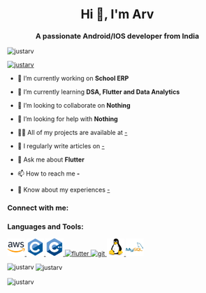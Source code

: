 <h1 align="center">Hi 👋, I'm Arv</h1>
<h3 align="center">A passionate Android/IOS developer from India</h3>

<p align="left"> <img src="https://komarev.com/ghpvc/?username=justarv&label=Profile%20views&color=0e75b6&style=flat" alt="justarv" /> </p>

<p align="left"> <a href="https://github.com/ryo-ma/github-profile-trophy"><img src="https://github-profile-trophy.vercel.app/?username=justarv" alt="justarv" /></a> </p>

- 🔭 I’m currently working on **School ERP**

- 🌱 I’m currently learning **DSA, Flutter and Data Analytics**

- 👯 I’m looking to collaborate on **Nothing**

- 🤝 I’m looking for help with **Nothing**

- 👨‍💻 All of my projects are available at [-](-)

- 📝 I regularly write articles on [-](-)

- 💬 Ask me about **Flutter**

- 📫 How to reach me **-**

- 📄 Know about my experiences [-](-)

<h3 align="left">Connect with me:</h3>
<p align="left">
</p>

<h3 align="left">Languages and Tools:</h3>
<p align="left"> <a href="https://aws.amazon.com" target="_blank" rel="noreferrer"> <img src="https://raw.githubusercontent.com/devicons/devicon/master/icons/amazonwebservices/amazonwebservices-original-wordmark.svg" alt="aws" width="40" height="40"/> </a> <a href="https://www.cprogramming.com/" target="_blank" rel="noreferrer"> <img src="https://raw.githubusercontent.com/devicons/devicon/master/icons/c/c-original.svg" alt="c" width="40" height="40"/> </a> <a href="https://www.w3schools.com/cpp/" target="_blank" rel="noreferrer"> <img src="https://raw.githubusercontent.com/devicons/devicon/master/icons/cplusplus/cplusplus-original.svg" alt="cplusplus" width="40" height="40"/> </a> <a href="https://flutter.dev" target="_blank" rel="noreferrer"> <img src="https://www.vectorlogo.zone/logos/flutterio/flutterio-icon.svg" alt="flutter" width="40" height="40"/> </a> <a href="https://git-scm.com/" target="_blank" rel="noreferrer"> <img src="https://www.vectorlogo.zone/logos/git-scm/git-scm-icon.svg" alt="git" width="40" height="40"/> </a> <a href="https://www.linux.org/" target="_blank" rel="noreferrer"> <img src="https://raw.githubusercontent.com/devicons/devicon/master/icons/linux/linux-original.svg" alt="linux" width="40" height="40"/> </a> <a href="https://www.mysql.com/" target="_blank" rel="noreferrer"> <img src="https://raw.githubusercontent.com/devicons/devicon/master/icons/mysql/mysql-original-wordmark.svg" alt="mysql" width="40" height="40"/> </a> </p>

<p><img align="left" src="https://github-readme-stats.vercel.app/api/top-langs?username=justarv&show_icons=true&locale=en&layout=compact" alt="justarv" /></p>

<p>&nbsp;<img align="center" src="https://github-readme-stats.vercel.app/api?username=justarv&show_icons=true&locale=en" alt="justarv" /></p>

<p><img align="center" src="https://github-readme-streak-stats.herokuapp.com/?user=justarv&" alt="justarv" /></p>
